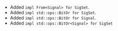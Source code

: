 - Added `impl From<Signal> for SigSet`.
- Added `impl std::ops::BitOr for SigSet`.
- Added `impl std::ops::BitOr for Signal`.
- Added `impl std::ops::BitOr<Signal> for SigSet`